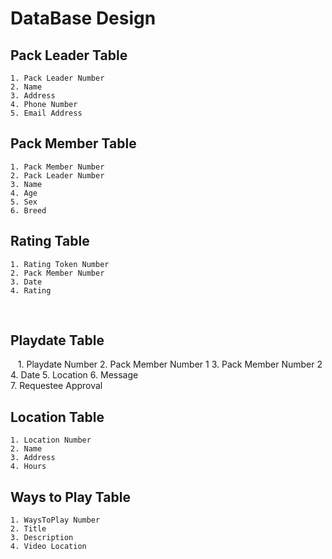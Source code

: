# DataBase Design

## Pack Leader Table
	1. Pack Leader Number
	2. Name
	3. Address
	4. Phone Number
	5. Email Address
	
## Pack Member Table
    1. Pack Member Number
    2. Pack Leader Number
    3. Name
    4. Age
    5. Sex
    6. Breed
    
## Rating Table
    1. Rating Token Number
    2. Pack Member Number
    3. Date
    4. Rating
    
## Playdate Table  
    1. Playdate Number
    2. Pack Member Number 1
    3. Pack Member Number 2
    4. Date
    5. Location
    6. Message  
    7. Requestee Approval
    
## Location Table
    1. Location Number
    2. Name
    3. Address
    4. Hours  
    
## Ways to Play Table 
    1. WaysToPlay Number
    2. Title
    3. Description
    4. Video Location     
    
